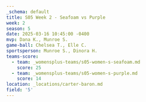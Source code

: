 ```yaml
---
_schema: default
title: S05 Week 2 - Seafoam vs Purple
week: 2
season: 5
date: 2025-03-16 10:45:00 -0400
mvp: Dana K., Munroe S.
game-ball: Chelsea T., Elle C.
sportsperson: Munroe S., Dinora H.
teams-score:
  - team: _womensplus-teams/s05-women-s-seafoam.md
    score: 25
  - team: _womensplus-teams/s05-women-s-purple.md
    score: 14
location: _locations/carter-baron.md
field: '5'
---
```


